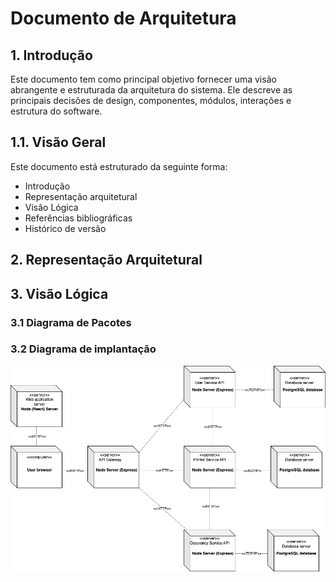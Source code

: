 # Documento de Arquitetura

## 1. Introdução
Este documento tem como principal objetivo fornecer uma visão abrangente e estruturada da arquitetura do sistema. Ele descreve as principais decisões de design, componentes, módulos, interações e estrutura do software.

## 1.1. Visão Geral
Este documento está estruturado da seguinte forma:
- Introdução
- Representação arquitetural
- Visão Lógica
- Referências bibliográficas
- Histórico de versão

## 2. Representação Arquitetural

## 3. Visão Lógica
### 3.1 Diagrama de Pacotes

### 3.2 Diagrama de implantação
![Diagrama de Implantação](../assets/arquitetura/diagrama-implantacao.png)